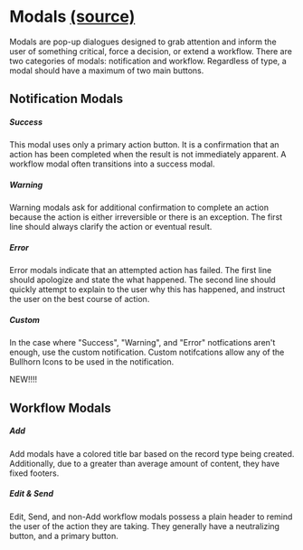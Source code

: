 Modals [(source)](https://github.com/bullhorn/novo-elements/blob/master/projects/novo-elements/src/elements/modal)
===========================================================================================

Modals are pop\-up dialogues designed to grab attention and inform the user of something critical, force a decision, or extend a workflow. There are two categories of modals: notification and workflow. Regardless of type, a modal should have a maximum of two main buttons.

Notification Modals
-------------------

##### Success

This modal uses only a primary action button. It is a confirmation that an action has been completed when the result is not immediately apparent. A workflow modal often transitions into a success modal.

<code-example example="success-modal"></code-example>

##### Warning

Warning modals ask for additional confirmation to complete an action because the action is either irreversible or there is an exception. The first line should always clarify the action or eventual result.

<code-example example="warning-modal"></code-example>

##### Error

Error modals indicate that an attempted action has failed. The first line should apologize and state the what happened. The second line should quickly attempt to explain to the user why this has happened, and instruct the user on the best course of action.

<code-example example="error-modal"></code-example>

##### Custom

In the case where "Success", "Warning", and "Error" notfications aren't enough, use the custom notification. Custom notifcations allow any of the Bullhorn Icons to be used in the notification.

<code-example example="custom-modal"></code-example>

NEW!!!!

<code-example example="all-custom-modal"></code-example>

Workflow Modals
---------------

##### Add

Add modals have a colored title bar based on the record type being created. Additionally, due to a greater than average amount of content, they have fixed footers.

<code-example example="modal-add-form"></code-example>

##### Edit & Send

Edit, Send, and non\-Add workflow modals possess a plain header to remind the user of the action they are taking. They generally have a neutralizing button, and a primary button.

<code-example example="modal-edit-form"></code-example>
